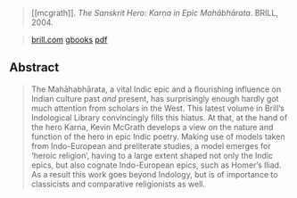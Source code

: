 > [[mcgrath]]. *The Sanskrit Hero: Karṇa in Epic Mahābhārata*. BRILL, 2004.

> [brill.com](https://brill.com/view/title/8998)
> [gbooks](https://books.google.com/books/about/The_Sanskrit_Hero.html?id=YkmXk3-1j7UC)
> [pdf](a/mcgrath2004.pdf)

## Abstract
> The Mahāhabhārata, a vital Indic epic and a flourishing influence on Indian culture past _and_ present, has surprisingly enough hardly got much attention from scholars in the West. This latest volume in Brill’s Indological Library convincingly fills this hiatus.  At that, at the hand of the hero Karna, Kevin McGrath develops a view on the nature and function of the hero in epic Indic poetry. Making use of models taken from Indo-European and preliterate studies, a model emerges for ‘heroic religion’, having to a large extent shaped not only the Indic epics, but also cognate Indo-European epics, such as Homer’s Iliad.  As a result this work goes beyond Indology, but is of importance to classicists and comparative religionists as well.

